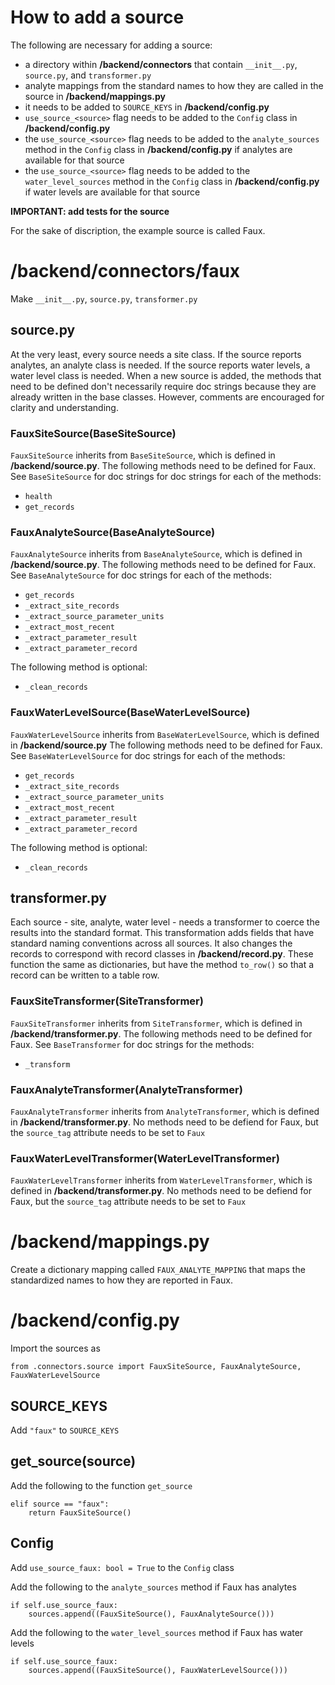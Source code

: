 # How to add a source

The following are necessary for adding a source:
- a directory within **/backend/connectors** that contain `__init__.py`, `source.py`, and `transformer.py`
- analyte mappings from the standard names to how they are called in the source in **/backend/mappings.py**
- it needs to be added to `SOURCE_KEYS` in **/backend/config.py**
- `use_source_<source>` flag needs to be added to the `Config` class in **/backend/config.py**
- the `use_source_<source>` flag needs to be added to the `analyte_sources` method in the `Config` class in **/backend/config.py** if analytes are available for that source
- the `use_source_<source>` flag needs to be added to the `water_level_sources` method in the `Config` class in **/backend/config.py** if water levels are available for that source

**IMPORTANT: add tests for the source**

For the sake of discription, the example source is called Faux.

# /backend/connectors/faux

Make `__init__.py`, `source.py`, `transformer.py`

## source.py
At the very least, every source needs a site class. If the source reports analytes, an analyte class is needed. If the source reports water levels, a water level class is needed.
When a new source is added, the methods that need to be defined don't necessarily require doc strings because they are already written in the base classes. However, comments are encouraged for clarity and understanding.

### FauxSiteSource(BaseSiteSource)
`FauxSiteSource` inherits from `BaseSiteSource`, which is defined in **/backend/source.py**. 
The following methods need to be defined for Faux. See `BaseSiteSource` for doc strings for doc strings for each of the methods:

- `health`
- `get_records`

### FauxAnalyteSource(BaseAnalyteSource)
`FauxAnalyteSource` inherits from `BaseAnalyteSource`, which is defined in **/backend/source.py**.
The following methods need to be defined for Faux. See `BaseAnalyteSource` for doc strings for each of the methods:

- `get_records`
- `_extract_site_records`
- `_extract_source_parameter_units`
- `_extract_most_recent`
- `_extract_parameter_result`
- `_extract_parameter_record`

The following method is optional:

- `_clean_records`

### FauxWaterLevelSource(BaseWaterLevelSource)
`FauxWaterLevelSource` inherits from `BaseWaterLevelSource`, which is defined in **/backend/source.py**
The following methods need to be defined for Faux. See `BaseWaterLevelSource` for doc strings for each of the methods:

- `get_records`
- `_extract_site_records`
- `_extract_source_parameter_units`
- `_extract_most_recent`
- `_extract_parameter_result`
- `_extract_parameter_record`

The following method is optional:

- `_clean_records`

## transformer.py

Each source - site, analyte, water level - needs a transformer to coerce the results into the standard format. 
This transformation adds fields that have standard naming conventions across all sources. It also changes the records to correspond with record classes in **/backend/record.py**. These function the same as dictionaries, but have the method `to_row()` so that a record can be written to a table row.

### FauxSiteTransformer(SiteTransformer)
`FauxSiteTransformer` inherits from `SiteTransformer`, which is defined in **/backend/transformer.py**.
The following methods need to be defined for Faux. See `BaseTransformer` for doc strings for the methods:

- `_transform`

### FauxAnalyteTransformer(AnalyteTransformer)
`FauxAnalyteTransformer` inherits from `AnalyteTransformer`, which is defined in **/backend/transformer.py**.
No methods need to be defiend for Faux, but the `source_tag` attribute needs to be set to `Faux`

### FauxWaterLevelTransformer(WaterLevelTransformer)
`FauxWaterLevelTransformer` inherits from `WaterLevelTransformer`, which is defined in **/backend/transformer.py**.
No methods need to be defiend for Faux, but the `source_tag` attribute needs to be set to `Faux`

# /backend/mappings.py

Create a dictionary mapping called `FAUX_ANALYTE_MAPPING` that maps the standardized names to how they are reported in Faux.

# /backend/config.py

Import the sources as

`from .connectors.source import FauxSiteSource, FauxAnalyteSource, FauxWaterLevelSource`

## SOURCE_KEYS

Add `"faux"` to `SOURCE_KEYS`

## get_source(source)
Add the following to the function `get_source`
```
elif source == "faux":
    return FauxSiteSource()
```

## Config

Add `use_source_faux: bool = True` to the `Config` class

Add the following to the `analyte_sources` method if Faux has analytes
```
if self.use_source_faux:
    sources.append((FauxSiteSource(), FauxAnalyteSource()))
```

Add the following to the `water_level_sources` method if Faux has water levels
```
if self.use_source_faux:
    sources.append((FauxSiteSource(), FauxWaterLevelSource()))
```